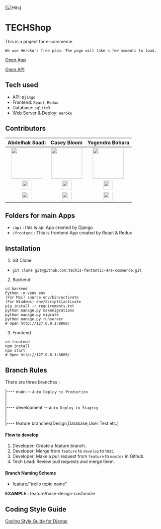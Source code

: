 [![Hits](https://hits.seeyoufarm.com/api/count/incr/badge.svg?url=https%3A%2F%2Fgithub.com%2Ftechis-fantastic-4%2Fe-commerce&count_bg=%23000000&title_bg=%23555555&icon=&icon_color=%23E7E7E7&title=hits&edge_flat=false)]

# TECHShop

This is a project for e-commerce.

`We use Heroku's free plan. The page will take a few moments to load.`

[Open App](https://fantastic4-commerce.herokuapp.com/)

[Open API](https://fantastic4-commerce-api.herokuapp.com/)


## Tech used

- API: `Django`
- Frontend: `React`, `Redux`
- Database: `sqlite3`
- Web Server & Deploy: `Heroku`

## Contributors

| Abdelhak Saadi | Casey Bloom | Yogendra Bohara |
| :---: | :---: | :---: |
| <img width="100" src="https://media-exp3.licdn.com/dms/image/C5603AQErvKa6rMQHPw/profile-displayphoto-shrink_400_400/0/1605134351725?e=1631145600&v=beta&t=YdxACHWgYchaE5AJ8sj2XLiaHyFl8Ld94D6B_fPH6G0" /> | <img width="100" src="https://user-images.githubusercontent.com/67789350/125350133-f7a1f100-e37b-11eb-8db3-625a2b44b98f.png" /> | <img width="100" src="https://user-images.githubusercontent.com/67789350/125350942-16ed4e00-e37d-11eb-9ba1-60a52a8b03c6.png" /> |
| <a href="https://www.linkedin.com/in/abdelhak-saadi-06a21b1bb"><img width="30" src="https://user-images.githubusercontent.com/86960639/124492375-fbf56980-ddd1-11eb-8b61-860e664272b3.png" /></a> | <a href="https://www.linkedin.com/in/casey-d-bloom/"><img width="30" src="https://user-images.githubusercontent.com/86960639/124492375-fbf56980-ddd1-11eb-8b61-860e664272b3.png" /></a> | <a href="https://www.linkedin.com/in/yogendra-bohara-024269192/"><img width="30" src="https://user-images.githubusercontent.com/86960639/124492375-fbf56980-ddd1-11eb-8b61-860e664272b3.png" /></a> |
| <a href="https://github.com/saadiabdelhak1"><img width="30" src="https://user-images.githubusercontent.com/86960639/124493149-edf41880-ddd2-11eb-9fa2-ae29da0f556d.png" /></a> | <a href="https://github.com/TerrapinStat10n/"><img width="30" src="https://user-images.githubusercontent.com/86960639/124493149-edf41880-ddd2-11eb-9fa2-ae29da0f556d.png" /></a> | <a href="https://github.com/yogendrabohara"><img width="30" src="https://user-images.githubusercontent.com/86960639/124493149-edf41880-ddd2-11eb-9fa2-ae29da0f556d.png" /></a> |

## Folders for main Apps

- `/api` : this is api App created by Django
- `/frontend` : This is frontend App created by React & Redux

## Installation

1. Git Clone

- `git clone git@github.com:techis-fantastic-4/e-commerce.git`

2. Backend

```
cd backend
Python -m venv env
(For Mac) source env/bin/activate
(For Windows) env/Scripts\activate
pip install -r requirements.txt
python manage.py makemigrations
python manage.py migrate
python manage.py runserver
# Open http://127.0.0.1:8000/
```

3. Frontend
```
cd frontend
npm install
npm start
# Open http://127.0.0.1:3000/
```

## Branch Rules

There are three branches :<br>

|---- main -- `Auto Deploy to Production`<br>
|<br>
|<br>
|---- development -- `Auto Deploy to Staging`<br>
|<br>
|<br>
|---- feature branches(Design,Database,User Test etc.) <br>

#### Flow to develop

1. Developer: Create a feature branch.
2. Developer: Merge from `feature` to `develop` to test.
3. Developer: Make a pull request from `feature` to `master` in Github.
4. Tech Lead: Review pull requests and merge them.

#### Branch Naming Scheme

- feature/"trello topic name"

<b>EXAMPLE :</b> feature/base-design-customize

## Coding Style Guide

[Coding Style Guide for Django](https://github.com/Tech-i-s/techis-crm/wiki/Coding-Style-Guide-for-TECH-I.S.-CRM)

